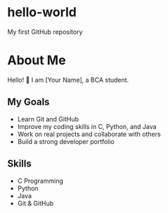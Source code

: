 # hello-world
My first GitHub repository
# About Me
Hello! 👋 I am [Your Name], a BCA student.  

## My Goals
- Learn Git and GitHub  
- Improve my coding skills in C, Python, and Java  
- Work on real projects and collaborate with others  
- Build a strong developer portfolio  
## Skills
- C Programming
- Python
- Java
- Git & GitHub
